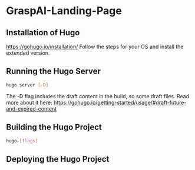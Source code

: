 # GraspAI-Landing-Page

## Installation of Hugo
https://gohugo.io/installation/
Follow the steps for your OS and install the extended version.

## Running the Hugo Server
```sh
hugo server [-D]
```
The -D flag includes the draft content in the build, so some draft files.
Read more about it here: https://gohugo.io/getting-started/usage/#draft-future-and-expired-content

## Building the Hugo Project
```sh
hugo [flags]
```

## Deploying the Hugo Project

